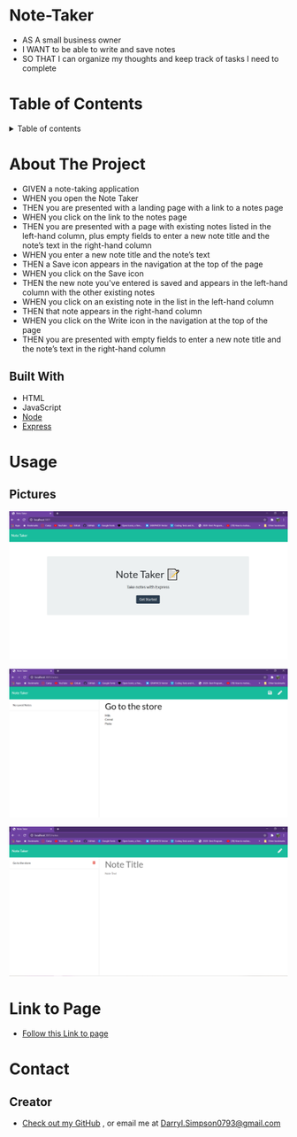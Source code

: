 # Note-Taker

* AS A small business owner
* I WANT to be able to write and save notes
* SO THAT I can organize my thoughts and keep track of tasks I need to complete



# Table of Contents

<details>
<summary> Table of contents</summary>

 * [About the Project](#About-The-Project)
    * [Built With](#built-with)

* [Usage](#usage)
    * [Pictures](#pictures)

* [Link to Page](#link-to-page)

* [Contact](#contact)
    * [Creators](#creator)

</details>





# About The Project

* GIVEN a note-taking application
* WHEN you open the Note Taker
* THEN you are presented with a landing page with a link to a notes page
* WHEN you click on the link to the notes page
* THEN you are presented with a page with existing notes listed in the left-hand column, plus empty fields to enter a new note title and the note’s text in the right-hand column
* WHEN you enter a new note title and the note’s text
* THEN a Save icon appears in the navigation at the top of the page
* WHEN you click on the Save icon
* THEN the new note you've entered is saved and appears in the left-hand column with the other existing notes
* WHEN you click on an existing note in the list in the left-hand column
* THEN that note appears in the right-hand column
* WHEN you click on the Write icon in the navigation at the top of the page
* THEN you are presented with empty fields to enter a new note title and the note’s text in the right-hand column



## Built With
 * HTML
 * JavaScript
 * [Node](https://nodejs.org/en/)
 * [Express](https://expressjs.com/)




# Usage


## Pictures

![ScreenShot1of3](Assets/images/image01.png)

![ScreenShot2of3](Assets/images/image02.png)

![ScreenShot2of3](Assets/images/image03.png)




# Link to Page

* [Follow this Link to page](https://darrylsimpson.github.io/Note-Taker/)



# Contact

## Creator


* [Check out my GitHub](https://github.com/DarrylSimpson) , or email me at [Darryl.Simpson0793@gmail.com](mailto:Darryl.Simpson0793@gmail.com)
